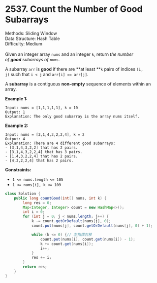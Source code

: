 # 2537. Count the Number of Good Subarrays  

  Methods: Sliding Window </br> Data Structure: Hash Table </br> Difficulty: Medium </br> </br>Given an integer array `nums` and an integer `k`, return *the number of ****good**** subarrays of* `nums`.

A subarray `arr` is **good** if there are **at least **`k` pairs of indices `(i, j)` such that `i < j` and `arr[i] == arr[j]`.

A **subarray** is a contiguous **non-empty** sequence of elements within an array.

**Example 1:**

```plain text
Input: nums = [1,1,1,1,1], k = 10
Output: 1
Explanation: The only good subarray is the array nums itself.
```

**Example 2:**

```plain text
Input: nums = [3,1,4,3,2,2,4], k = 2
Output: 4
Explanation: There are 4 different good subarrays:
- [3,1,4,3,2,2] that has 2 pairs.
- [3,1,4,3,2,2,4] that has 3 pairs.
- [1,4,3,2,2,4] that has 2 pairs.
- [4,3,2,2,4] that has 2 pairs.
```

**Constraints:**

- `1 <= nums.length <= 105`
- `1 <= nums[i], k <= 109`
```java
class Solution {
    public long countGood(int[] nums, int k) {
        long res = 0;
        Map<Integer, Integer> count = new HashMap<>();
        int i = 0;
        for (int j = 0; j < nums.length; j++) {
            k -= count.getOrDefault(nums[j], 0);
            count.put(nums[j], count.getOrDefault(nums[j], 0) + 1);

            while (k <= 0) {// 左指標右移
                count.put(nums[i], count.get(nums[i]) - 1);
                k += count.get(nums[i]);
                i++;
            }
            res += i;
        }
        return res;
    }
}
```

